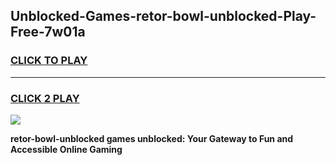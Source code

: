
## Unblocked-Games-retor-bowl-unblocked-Play-Free-7w01a
<h3>
<a href="https://premium76.site?title=retor-bowl-unblocked&ref=21A">CLICK TO PLAY</a></h3>
<hr>

<h3>
<a href="https://premium76.site?title=retor-bowl-unblocked&ref=21A">CLICK 2 PLAY</a>
  
</h3>

<a href="https://premium76.site?title=retor-bowl-unblocked&ref=21A"><img src="https://clearcache.store/games.png"></a>


**retor-bowl-unblocked games unblocked: Your Gateway to Fun and Accessible Online Gaming**

